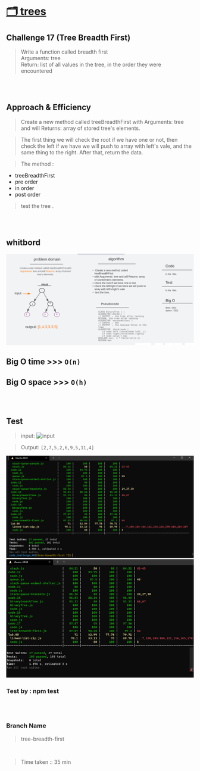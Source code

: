 # [🗂️ trees](https://codefellows.github.io/common_curriculum/data_structures_and_algorithms/Code_401/class-15/resources/Trees.html)

## Challenge 17 (Tree Breadth First)

> Write a function called breadth first <br>
> Arguments: tree <br>
> Return: list of all values in the tree, in the order they were encountered <br>

<br>
<br>

## Approach & Efficiency

> Create a new method called treeBreadthFirst with Arguments: tree and will Returns: array of stored tree's elements.

> The first thing we will check the root if we have one or not, then check the left if we have we will push to array with left's vale, and the same thing to the right. After that, return the data.

> The method :

- treeBreadthFirst
- pre order
- in order
- post order

> test the tree .

<br>
<br>

## whitbord

![whitbord](./img/Code17.w.PNG)

## **Big O time** >>> `O(n)`

## **Big O space** >>> `O(h)`

<br>
<br>

## Test

> input:
> ![input](https://codefellows.github.io/common_curriculum/data_structures_and_algorithms/Code_401/class-17/binary-tree.png)

> Output: `[2,7,5,2,6,9,5,11,4]`

![test](./img/Code17.test.PNG)
![test](./img/Capture22.PNG)

### Test by : npm test

<br>
<br>

### Branch Name

> tree-breadth-first

<br>

> Time taken :: 35 min
